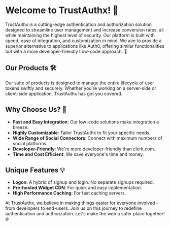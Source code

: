 # Welcome to TrustAuthx! 👋

TrustAuthx is a cutting-edge authentication and authorization solution designed to streamline user management and increase conversion rates, all while maintaining the highest level of security. Our platform is built with speed, ease of integration, and customization in mind. We aim to provide a superior alternative to applications like Auth0, offering similar functionalities but with a more developer-friendly Low-code approach. 🚀

## Our Products 🛠️

Our suite of products is designed to manage the entire lifecycle of user tokens swiftly and securely. Whether you're working on a server-side or client-side application, TrustAuthx has got you covered. 

## Why Choose Us? 🎯

- **Fast and Easy Integration**: Our low-code solutions make integration a breeze.
- **Highly Customizable**: Tailor TrustAuthx to fit your specific needs.
- **Wide Range of Social Connectors**: Connect with maximum numbers of social platforms.
- **Developer-Friendly**: We're more developer-friendly than clerk.com.
- **Time and Cost Efficient**: We save everyone's time and money.

## Unique Features 💡

- **Logon**: A hybrid of signup and login. No separate signups required.
- **Pre-hosted Widget CDN**: For quick and easy implementation.
- **High Performance Caching**: For fast caching servers.

At TrustAuthx, we believe in making things easier for everyone involved - from developers to end-users. Join us on this journey to redefine authentication and authorization. Let's make the web a safer place together! 🌐
